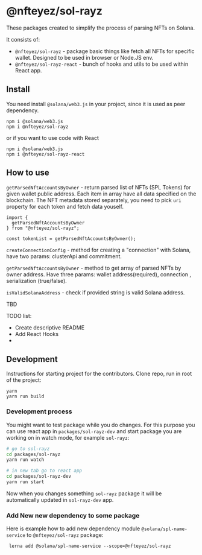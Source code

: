 # @nfteyez/sol-rayz

These packages created to simplify the process of parsing NFTs on Solana.

It consists of:

- `@nfteyez/sol-rayz` - package basic things like fetch all NFTs for specific wallet. Designed to be used in browser or Node.JS env.
- `@nfteyez/sol-rayz-react` - bunch of hooks and utils to be used within React app.

## Install

You need install `@solana/web3.js` in your project, since it is used as peer dependency.

```
npm i @solana/web3.js
npm i @nfteyez/sol-rayz

```

or if you want to use code with React

```
npm i @solana/web3.js
npm i @nfteyez/sol-rayz-react

```

## How to use

<!-- TBA -->

`getParsedNftAccountsByOwner` - return parsed list of NFTs (SPL Tokens) for given wallet public address. Each item in array have all data specified on the blockchain. The NFT metadata stored separately, you need to pick `uri` property for each token and fetch data youself.

```
import {
  getParsedNftAccountsByOwner
} from "@nfteyez/sol-rayz";

const tokenList = getParsedNftAccountsByOwner();
```

`createConnectionConfig` - method for creating a "connection" with Solana, have two params: clusterApi and commitment.

`getParsedNftAccountsByOwner` - method to get array of parsed NFTs by owner address. Have three params: wallet address(required), connection , serialization (true/false).

`isValidSolanaAddress` - check if provided string is valid Solana address.

TBD

TODO list:

- Create descriptive README
- Add React Hooks
-

## Development

<!-- TBA -->

Instructions for starting project for the contributors.
Clone repo, run in root of the project:

```
yarn
yarn run build
```

### Development process

You might want to test package while you do changes. For this purpose you can use react app in `packages/sol-rayz-dev` and start package you are working on in watch mode, for example `sol-rayz`:

```bash
# go to sol-rayz
cd packages/sol-rayz
yarn run watch

# in new tab go to react app
cd packages/sol-rayz-dev
yarn run start
```

Now when you changes something `sol-rayz` package it will be automatically updated in `sol-rayz-dev` app.

### Add New new dependency to some package

Here is example how to add new dependency module `@solana/spl-name-service` to `@nfteyez/sol-rayz` package:

```
 lerna add @solana/spl-name-service --scope=@nfteyez/sol-rayz
```

